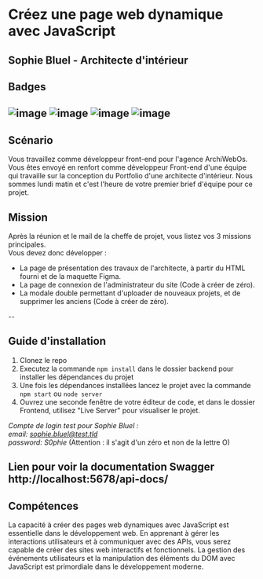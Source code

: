 # Créez une page web dynamique avec JavaScript
Sophie Bluel - Architecte d'intérieur
--
## Badges
![image](https://img.shields.io/badge/HTML5-E34F26?style=for-the-badge&logo=html5&logoColor=white)
![image](https://img.shields.io/badge/CSS3-1572B6?style=for-the-badge&logo=css3&logoColor=white)
![image](https://img.shields.io/badge/JavaScript-323330?style=for-the-badge&logo=javascript&logoColor=F7DF1E)
![image](https://img.shields.io/badge/Node.js-339933?style=for-the-badge&logo=nodedotjs&logoColor=white)
--
## Scénario  
Vous travaillez comme développeur front-end pour l'agence ArchiWebOs. Vous êtes envoyé en renfort comme développeur Front-end d'une équipe qui travaille sur la conception du Portfolio d'une architecte d'intérieur. Nous sommes lundi matin et c'est l'heure de votre premier brief d'équipe pour ce projet.  

## Mission  
Après la réunion et le mail de la cheffe de projet, vous listez vos 3 missions principales.  
Vous devez donc développer :  
* La page de présentation des travaux de l'architecte, à partir du HTML fourni et de la maquette Figma.  
* La page de connexion de l'administrateur du site (Code à créer de zéro).  
* La modale double permettant d'uploader de nouveaux projets, et de supprimer les anciens (Code à créer de zéro).  

--
## Guide d'installation  
1. Clonez le repo  
2. Executez la commande `npm install` dans le dossier backend pour installer les dépendances du projet  
3. Une fois les dépendances installées lancez le projet avec la commande `npm start` ou `node server`
4. Ouvrez une seconde fenêtre de votre éditeur de code, et dans le dossier Frontend, utilisez "Live Server" pour visualiser le projet.
   
*Compte de login test pour Sophie Bluel :*  
*email: sophie.bluel@test.tld*  
*password: S0phie* (Attention : il s'agit d'un zéro et non de la lettre O)

Lien pour voir la documentation Swagger http://localhost:5678/api-docs/ 
--
## Compétences  
La capacité à créer des pages web dynamiques avec JavaScript est essentielle dans le développement web. 
En apprenant à gérer les interactions utilisateurs et à communiquer avec des APIs, vous serez capable de créer des sites web interactifs et fonctionnels. 
La gestion des événements utilisateurs et la manipulation des éléments du DOM avec JavaScript est primordiale dans le développement moderne.